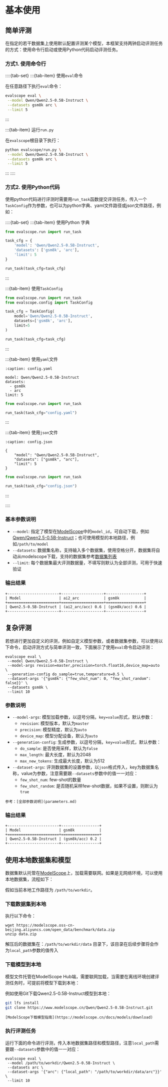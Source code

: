 # 基本使用

## 简单评测
在指定的若干数据集上使用默认配置评测某个模型，本框架支持两钟启动评测任务的方式：使用命令行启动或使用Python代码启动评测任务。

### 方式1. 使用命令行

::::{tab-set}
:::{tab-item} 使用`eval`命令

在任意路径下执行`eval`命令：
```bash
evalscope eval \
 --model Qwen/Qwen2.5-0.5B-Instruct \
 --datasets gsm8k arc \
 --limit 5
```
:::

:::{tab-item} 运行`run.py`

在`evalscope`根目录下执行：
```bash
python evalscope/run.py \
 --model Qwen/Qwen2.5-0.5B-Instruct \
 --datasets gsm8k arc \
 --limit 5
```
:::
::::

### 方式2. 使用Python代码

使用python代码进行评测时需要用`run_task`函数提交评测任务，传入一个`TaskConfig`作为参数，也可以为python字典、yaml文件路径或json文件路径，例如：

::::{tab-set}
:::{tab-item} 使用Python 字典

```python
from evalscope.run import run_task

task_cfg = {
    'model': 'Qwen/Qwen2.5-0.5B-Instruct',
    'datasets': ['gsm8k', 'arc'],
    'limit': 5
}

run_task(task_cfg=task_cfg)
```
:::

:::{tab-item} 使用`TaskConfig`

```python
from evalscope.run import run_task
from evalscope.config import TaskConfig

task_cfg = TaskConfig(
    model='Qwen/Qwen2.5-0.5B-Instruct',
    datasets=['gsm8k', 'arc'],
    limit=5
)

run_task(task_cfg=task_cfg)
```
:::

:::{tab-item} 使用`yaml`文件

```{code-block} yaml 
:caption: config.yaml

model: Qwen/Qwen2.5-0.5B-Instruct
datasets:
  - gsm8k
  - arc
limit: 5
```

```python
from evalscope.run import run_task

run_task(task_cfg="config.yaml")
```
:::

:::{tab-item} 使用`json`文件

```{code-block} json
:caption: config.json

{
    "model": "Qwen/Qwen2.5-0.5B-Instruct",
    "datasets": ["gsm8k", "arc"],
    "limit": 5
}
```

```python
from evalscope.run import run_task

run_task(task_cfg="config.json")
```
:::

::::


### 基本参数说明
- `--model`: 指定了模型在[ModelScope](https://modelscope.cn/)中的`model_id`，可自动下载，例如[Qwen/Qwen2.5-0.5B-Instruct](https://modelscope.cn/models/Qwen/Qwen2.5-0.5B-Instruct/summary)；也可使用模型的本地路径，例如`/path/to/model`
- `--datasets`: 数据集名称，支持输入多个数据集，使用空格分开，数据集将自动从modelscope下载，支持的数据集参考[数据集列表](./supported_dataset.md#支持的数据集)
- `--limit`: 每个数据集最大评测数据量，不填写则默认为全部评测，可用于快速验证


### 输出结果
```text
+-----------------------+-------------------+-----------------+
| Model                 | ai2_arc           | gsm8k           |
+=======================+===================+=================+
| Qwen2.5-0.5B-Instruct | (ai2_arc/acc) 0.6 | (gsm8k/acc) 0.6 |
+-----------------------+-------------------+-----------------+ 
```


## 复杂评测
若想进行更加自定义的评测，例如自定义模型参数，或者数据集参数，可以使用以下命令，启动评测方式与简单评测一致，下面展示了使用`eval`命令启动评测：

```shell
evalscope eval \
 --model Qwen/Qwen2.5-0.5B-Instruct \
 --model-args revision=master,precision=torch.float16,device_map=auto \
 --generation-config do_sample=true,temperature=0.5 \
 --dataset-args '{"gsm8k": {"few_shot_num": 0, "few_shot_random": false}}' \
 --datasets gsm8k \
 --limit 10
```

### 参数说明
- `--model-args`: 模型加载参数，以逗号分隔，`key=value`形式，默认参数：
  - `revision`: 模型版本，默认为`master`
  - `precision`: 模型精度，默认为`auto`
  - `device_map`: 模型分配设备，默认为`auto`
- `--generation-config`: 生成参数，以逗号分隔，`key=value`形式，默认参数：
  - `do_sample`: 是否使用采样，默认为`false`
  - `max_length`: 最大长度，默认为2048
  - `max_new_tokens`: 生成最大长度，默认为512
- `--dataset-args`: 评测数据集的设置参数，以`json`格式传入，key为数据集名称，value为参数，注意需要跟`--datasets`参数中的值一一对应：
  - `few_shot_num`: few-shot的数量
  - `few_shot_random`: 是否随机采样few-shot数据，如果不设置，则默认为`true`

```{seealso}
参考：[全部参数说明](parameters.md)
```

### 输出结果

```text
+-----------------------+-----------------+
| Model                 | gsm8k           |
+=======================+=================+
| Qwen2.5-0.5B-Instruct | (gsm8k/acc) 0.2 |
+-----------------------+-----------------+
```

## 使用本地数据集和模型

数据集默认托管在[ModelScope](https://modelscope.cn/datasets)上，加载需要联网。如果是无网络环境，可以使用本地数据集，流程如下：

假如当前本地工作路径为 `/path/to/workdir`。

### 下载数据集到本地
执行以下命令：
```shell
wget https://modelscope.oss-cn-beijing.aliyuncs.com/open_data/benchmark/data.zip
unzip data.zip
```
解压后的数据集在：`/path/to/workdir/data` 目录下，该目录在后续步骤将会作为`local_path`参数的值传入


### 下载模型到本地
模型文件托管在ModelScope Hub端，需要联网加载，当需要在离线环境创建评测任务时，可提前将模型下载到本地：

例如使用Git下载Qwen2.5-0.5B-Instruct模型到本地：
```bash
git lfs install
git clone https://www.modelscope.cn/Qwen/Qwen2.5-0.5B-Instruct.git
```

```{seealso}
[ModelScope下载模型指南](https://modelscope.cn/docs/models/download)
```

### 执行评测任务
运行下面的命令进行评测，传入本地数据集路径和模型路径，注意`local_path`需要跟`--datasets`参数中的值一一对应：

```shell
evalscope eval \
 --model /path/to/workdir/Qwen2.5-0.5B-Instruct \
 --datasets arc \
 --dataset-args '{"arc": {"local_path": "/path/to/workdir/data/arc"}}' \
 --limit 10
```